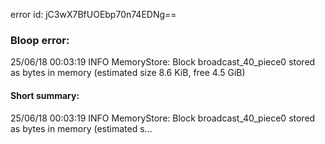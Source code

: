 error id: jC3wX7BfUOEbp70n74EDNg==
### Bloop error:

25/06/18 00:03:19 INFO MemoryStore: Block broadcast_40_piece0 stored as bytes in memory (estimated size 8.6 KiB, free 4.5 GiB)
#### Short summary: 

25/06/18 00:03:19 INFO MemoryStore: Block broadcast_40_piece0 stored as bytes in memory (estimated s...